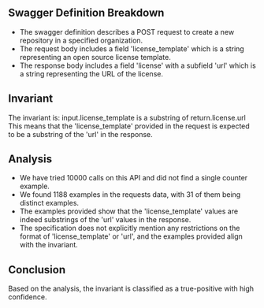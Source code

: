 ## Swagger Definition Breakdown
- The swagger definition describes a POST request to create a new repository in a specified organization.
- The request body includes a field 'license_template' which is a string representing an open source license template.
- The response body includes a field 'license' with a subfield 'url' which is a string representing the URL of the license.

## Invariant
The invariant is: input.license_template is a substring of return.license.url
This means that the 'license_template' provided in the request is expected to be a substring of the 'url' in the response.

## Analysis
- We have tried 10000 calls on this API and did not find a single counter example.
- We found 1188 examples in the requests data, with 31 of them being distinct examples.
- The examples provided show that the 'license_template' values are indeed substrings of the 'url' values in the response.
- The specification does not explicitly mention any restrictions on the format of 'license_template' or 'url', and the examples provided align with the invariant.

## Conclusion
Based on the analysis, the invariant is classified as a true-positive with high confidence.
